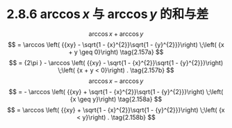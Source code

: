 # 2.8.6 $\arccos x$ 与 $\arccos y$ 的和与差
$$
\arccos x + \arccos y
$$
$$
= \arccos \left( {{xy} - \sqrt{1 - {x}^{2}}\sqrt{1 - {y}^{2}}}\right) \;\left( {x + y \geq  0}\right)  \tag{2.157a}
$$
$$
= {2\pi } - \arccos \left( {{xy} - \sqrt{1 - {x}^{2}}\sqrt{1 - {y}^{2}}}\right) \;\left( {x + y < 0}\right) . \tag{2.157b}
$$
$$
\arccos x - \arccos y
$$
$$
=  - \arccos \left( {{xy} + \sqrt{1 - {x}^{2}}\sqrt{1 - {y}^{2}}}\right) \;\left( {x \geq  y}\right)  \tag{2.158a}
$$
$$
= \arccos \left( {{xy} + \sqrt{1 - {x}^{2}}\sqrt{1 - {y}^{2}}}\right) \;\left( {x < y}\right) . \tag{2.158b}
$$